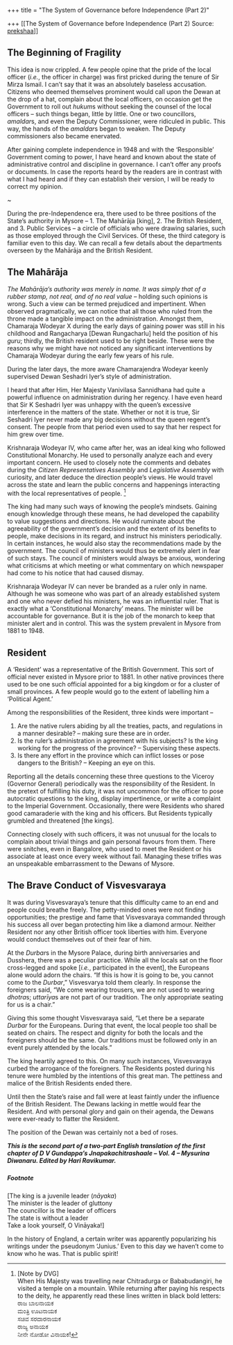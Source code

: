 +++
title = "The System of Governance before Independence (Part 2)"

+++
[[The System of Governance before Independence (Part 2)	Source: [prekshaa](https://www.prekshaa.in/system-of-governance-before-independence-part2)]]







## The Beginning of Fragility

This idea is now crippled. A few people opine that the pride of the local officer (*i.e.*, the officer in charge) was first pricked during the tenure of Sir Mirza Ismail. I can’t say that it was an absolutely baseless accusation. Citizens who deemed themselves prominent would call upon the Dewan at the drop of a hat, complain about the local officers, on occasion get the Government to roll out *hukum*s without seeking the counsel of the local officers – such things began, little by little. One or two councillors, *amaldar*s, and even the Deputy Commissioner, were ridiculed in public. This way, the hands of the *amaldar*s began to weaken. The Deputy commissioners also became enervated.

After gaining complete independence in 1948 and with the ‘Responsible’ Government coming to power, I have heard and known about the state of administrative control and discipline in governance. I can’t offer any proofs or documents. In case the reports heard by the readers are in contrast with what I had heard and if they can establish their version, I will be ready to correct my opinion.

\~

During the pre-Independence era, there used to be three positions of the State’s authority in Mysore – 1. The Mahārāja \[king\], 2. The British Resident, and 3. Public Services – a circle of officials who were drawing salaries, such as those employed through the Civil Services. Of these, the third category is familiar even to this day. We can recall a few details about the departments overseen by the Mahārāja and the British Resident.

## The Mahārāja

*The Mahārāja’s authority was merely in name. It was simply that of a rubber stamp, not real, and of no real value* – holding such opinions is wrong. Such a view can be termed prejudiced and impertinent. When observed pragmatically, we can notice that all those who ruled from the throne made a tangible impact on the administration. Amongst them, Chamaraja Wodeyar X during the early days of gaining power was still in his childhood and Rangacharya \[Dewan Rungacharlu\] held the position of his *guru*; thirdly, the British resident used to be right beside. These were the reasons why we might have not noticed any significant interventions by Chamaraja Wodeyar during the early few years of his rule.

During the later days, the more aware Chamarajendra Wodeyar keenly supervised Dewan Seshadri Iyer’s style of administration.

I heard that after Him, Her Majesty Vanivilasa Sannidhana had quite a powerful influence on administration during her regency. I have even heard that Sir K Seshadri Iyer was unhappy with the queen’s excessive interference in the matters of the state. Whether or not it is true, Sir Seshadri Iyer never made any big decisions without the queen regent’s consent. The people from that period even used to say that her respect for him grew over time.

Krishnaraja Wodeyar IV, who came after her, was an ideal king who followed Constitutional Monarchy. He used to personally analyze each and every important concern. He used to closely note the comments and debates during the *Citizen Representatives Assembly* and *Legislative Assembly* with curiosity, and later deduce the direction people’s views. He would travel across the state and learn the public concerns and happenings interacting with the local representatives of people.
[^6.1]

The king had many such ways of knowing the people’s mindsets. Gaining enough knowledge through these means, he had developed the capability to value suggestions and directions. He would ruminate about the agreeability of the government’s decision and the extent of its benefits to people, make decisions in its regard, and instruct his ministers periodically. In certain instances, he would also stay the recommendations made by the government. The council of ministers would thus be extremely alert in fear of such stays. The council of ministers would always be anxious, wondering what criticisms at which meeting or what commentary on which newspaper had come to his notice that had caused dismay.

Krishnaraja Wodeyar IV can never be branded as a ruler only in name. Although he was someone who was part of an already established system and one who never defied his ministers, he was an influential ruler. That is exactly what a ‘Constitutional Monarchy’ means. The minister will be accountable for governance. But it is the job of the monarch to keep that minister alert and in control. This was the system prevalent in Mysore from 1881 to 1948.

## Resident

A ‘Resident’ was a representative of the British Government. This sort of official never existed in Mysore prior to 1881. In other native provinces there used to be one such official appointed for a big kingdom or for a cluster of small provinces. A few people would go to the extent of labelling him a ‘Political Agent.’

Among the responsibilities of the Resident, three kinds were important –  
1. Are the native rulers abiding by all the treaties, pacts, and regulations in a manner desirable? – making sure these are in order.  
2. Is the ruler’s administration in agreement with his subjects? Is the king working for the progress of the province? – Supervising these aspects.  
3. Is there any effort in the province which can inflict losses or pose dangers to the British? – Keeping an eye on this.

Reporting all the details concerning these three questions to the Viceroy (Governor General) periodically was the responsibility of the Resident. In the pretext of fulfilling his duty, it was not uncommon for the officer to pose autocratic questions to the king, display impertinence, or write a complaint to the Imperial Government. Occasionally, there were Residents who shared good camaraderie with the king and his officers. But Residents typically grumbled and threatened \[the kings\].

Connecting closely with such officers, it was not unusual for the locals to complain about trivial things and gain personal favours from them. There were snitches, even in Bangalore, who used to meet the Resident or his associate at least once every week without fail. Managing these trifles was an unspeakable embarrassment to the Dewans of Mysore.

## The Brave Conduct of Visvesvaraya

It was during Visvesvaraya’s tenure that this difficulty came to an end and people could breathe freely. The petty-minded ones were not finding opportunities; the prestige and fame that Visvesvaraya commanded through his success all over began protecting him like a diamond armour. Neither Resident nor any other British officer took liberties with him. Everyone would conduct themselves out of their fear of him.

At the *Durbar*s in the Mysore Palace, during birth anniversaries and Dusshera, there was a peculiar practice. While all the locals sat on the floor cross-legged and spoke \[*i.e.*, participated in the event\], the Europeans alone would adorn the chairs. “If this is how it is going to be, you cannot come to the *Durbar*,” Visvesvarya told them clearly. In response the foreigners said, “We come wearing trousers, we are not used to wearing *dhotra*s; *uttarīya*s are not part of our tradition. The only appropriate seating for us is a chair.”

Giving this some thought Visvesvaraya said, “Let there be a separate *Durbar* for the Europeans. During that event, the local people too shall be seated on chairs. The respect and dignity for both the locals and the foreigners should be the same. Our traditions must be followed only in an event purely attended by the locals.”

The king heartily agreed to this. On many such instances, Visvesvaraya curbed the arrogance of the foreigners. The Residents posted during his tenure were humbled by the intentions of this great man. The pettiness and malice of the British Residents ended there.

Until then the State’s raise and fall were at least faintly under the influence of the British Resident. The Dewans lacking in mettle would fear the Resident. And with personal glory and gain on their agenda, the Dewans were ever-ready to flatter the Resident.

The position of the Dewan was certainly not a bed of roses.



***This is the second part of a two-part English translation of the first chapter of D V Gundappa’s Jnapakachitrashaale – Vol. 4 – Mysurina Diwanaru. Edited by Hari Ravikumar.***

##### 

##### Footnote


[^6.1]: \[Note by DVG\]  
When His Majesty was travelling near Chitradurga or Bababudangiri, he visited a temple on a mountain. While returning after paying his respects to the deity, he apparently read these lines written in black bold letters:  
ರಾಜ ಬಾಲನಾಯಕ  
ಮಂತ್ರಿ ಊಟನಾಯಕ  
ಸಚಿವ ಸರದಾರನಾಯಕ  
ರಾಜ್ಯ ಅನಾಯಕ  
ನೀನೇ ನೋಡೋ ವಿನಾಯಕ!

\[The king is a juvenile leader (*nāyaka*)  
The minister is the leader of gluttony  
The councillor is the leader of officers  
The state is without a leader  
Take a look yourself, O Vināyaka!\]

In the history of England, a certain writer was apparently popularizing his writings under the pseudonym ‘Junius.’ Even to this day we haven’t come to know who he was. That is public spirit!











